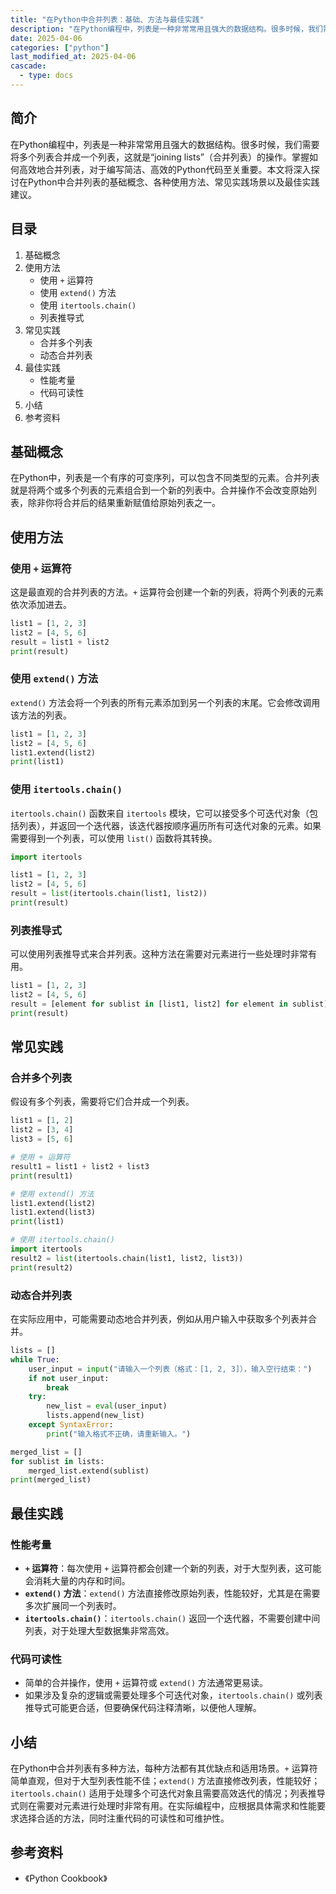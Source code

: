 ```yaml
---
title: "在Python中合并列表：基础、方法与最佳实践"
description: "在Python编程中，列表是一种非常常用且强大的数据结构。很多时候，我们需要将多个列表合并成一个列表，这就是“joining lists”（合并列表）的操作。掌握如何高效地合并列表，对于编写简洁、高效的Python代码至关重要。本文将深入探讨在Python中合并列表的基础概念、各种使用方法、常见实践场景以及最佳实践建议。"
date: 2025-04-06
categories: ["python"]
last_modified_at: 2025-04-06
cascade:
  - type: docs
---
```



## 简介
在Python编程中，列表是一种非常常用且强大的数据结构。很多时候，我们需要将多个列表合并成一个列表，这就是“joining lists”（合并列表）的操作。掌握如何高效地合并列表，对于编写简洁、高效的Python代码至关重要。本文将深入探讨在Python中合并列表的基础概念、各种使用方法、常见实践场景以及最佳实践建议。

<!-- more -->
## 目录
1. 基础概念
2. 使用方法
    - 使用 `+` 运算符
    - 使用 `extend()` 方法
    - 使用 `itertools.chain()`
    - 列表推导式
3. 常见实践
    - 合并多个列表
    - 动态合并列表
4. 最佳实践
    - 性能考量
    - 代码可读性
5. 小结
6. 参考资料

## 基础概念
在Python中，列表是一个有序的可变序列，可以包含不同类型的元素。合并列表就是将两个或多个列表的元素组合到一个新的列表中。合并操作不会改变原始列表，除非你将合并后的结果重新赋值给原始列表之一。

## 使用方法

### 使用 `+` 运算符
这是最直观的合并列表的方法。`+` 运算符会创建一个新的列表，将两个列表的元素依次添加进去。
```python
list1 = [1, 2, 3]
list2 = [4, 5, 6]
result = list1 + list2
print(result)  
```
### 使用 `extend()` 方法
`extend()` 方法会将一个列表的所有元素添加到另一个列表的末尾。它会修改调用该方法的列表。
```python
list1 = [1, 2, 3]
list2 = [4, 5, 6]
list1.extend(list2)
print(list1)  
```
### 使用 `itertools.chain()`
`itertools.chain()` 函数来自 `itertools` 模块，它可以接受多个可迭代对象（包括列表），并返回一个迭代器，该迭代器按顺序遍历所有可迭代对象的元素。如果需要得到一个列表，可以使用 `list()` 函数将其转换。
```python
import itertools

list1 = [1, 2, 3]
list2 = [4, 5, 6]
result = list(itertools.chain(list1, list2))
print(result)  
```
### 列表推导式
可以使用列表推导式来合并列表。这种方法在需要对元素进行一些处理时非常有用。
```python
list1 = [1, 2, 3]
list2 = [4, 5, 6]
result = [element for sublist in [list1, list2] for element in sublist]
print(result)  
```

## 常见实践

### 合并多个列表
假设有多个列表，需要将它们合并成一个列表。
```python
list1 = [1, 2]
list2 = [3, 4]
list3 = [5, 6]

# 使用 + 运算符
result1 = list1 + list2 + list3
print(result1)  

# 使用 extend() 方法
list1.extend(list2)
list1.extend(list3)
print(list1)  

# 使用 itertools.chain()
import itertools
result2 = list(itertools.chain(list1, list2, list3))
print(result2)  
```

### 动态合并列表
在实际应用中，可能需要动态地合并列表，例如从用户输入中获取多个列表并合并。
```python
lists = []
while True:
    user_input = input("请输入一个列表（格式：[1, 2, 3]），输入空行结束：")
    if not user_input:
        break
    try:
        new_list = eval(user_input)
        lists.append(new_list)
    except SyntaxError:
        print("输入格式不正确，请重新输入。")

merged_list = []
for sublist in lists:
    merged_list.extend(sublist)
print(merged_list)  
```

## 最佳实践

### 性能考量
- **`+` 运算符**：每次使用 `+` 运算符都会创建一个新的列表，对于大型列表，这可能会消耗大量的内存和时间。
- **`extend()` 方法**：`extend()` 方法直接修改原始列表，性能较好，尤其是在需要多次扩展同一个列表时。
- **`itertools.chain()`**：`itertools.chain()` 返回一个迭代器，不需要创建中间列表，对于处理大型数据集非常高效。

### 代码可读性
- 简单的合并操作，使用 `+` 运算符或 `extend()` 方法通常更易读。
- 如果涉及复杂的逻辑或需要处理多个可迭代对象，`itertools.chain()` 或列表推导式可能更合适，但要确保代码注释清晰，以便他人理解。

## 小结
在Python中合并列表有多种方法，每种方法都有其优缺点和适用场景。`+` 运算符简单直观，但对于大型列表性能不佳；`extend()` 方法直接修改列表，性能较好；`itertools.chain()` 适用于处理多个可迭代对象且需要高效迭代的情况；列表推导式则在需要对元素进行处理时非常有用。在实际编程中，应根据具体需求和性能要求选择合适的方法，同时注重代码的可读性和可维护性。

## 参考资料
- 《Python Cookbook》